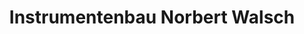 ---
title: "Instrumentenbau Norbert Walsch"
url: /radebeul/instrumentenbau-norbert-walsch/
shop: Instrumente
---